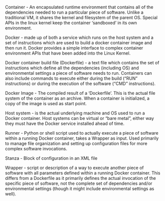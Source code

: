 
Container - An encapsulated runtime environment that contains all of the dependencies needed to run a particular piece of software. Unlike a traditional VM, it shares the kernel and filesystem of the parent OS. Special APIs in the linux kernel keep the container ‘sandboxed’ in its own environment.

Docker - made up of both a service which runs on the host system and a set of instructions which are used to build a docker container image and then run it. Docker provides a simple interface to complex container environment APIs that have been added into the Linux Kernel.

Docker container build file (Dockerfile) - a text file which contains the set of instructions which define all the dependencies (including OS) and environmental settings a piece of software needs to run.  Containers can also include commands to execute either during the build (“RUN” instructions) or during the execution of the software (“CMD” instructions).

Docker Image - The compiled result of a ‘Dockerfile’. This is the actual file system of the container as an archive. When a container is initialized, a copy of the image is used as start point.

Host system - is the actual underlying machine and OS used to run a Docker container.  Host systems can be virtual or “bare metal”, either way they must have the Docker service installed ahead of time.

Runner - Python or shell script used to actually execute a piece of software within a running Docker container, takes a Wrapper as input.  Used primarily to manage file organization and setting up configuration files for more complex software invocations.

Stanza - Block of configuration in an XML file

Wrapper - script or description of a way to execute another piece of software with all parameters defined within a running Docker container.  This differs from a Dockerfile as it primarily defines the actual invocation of the specific piece of software, not the complete set of dependencies and/or environmental settings (though it might include environmental settings as well).
